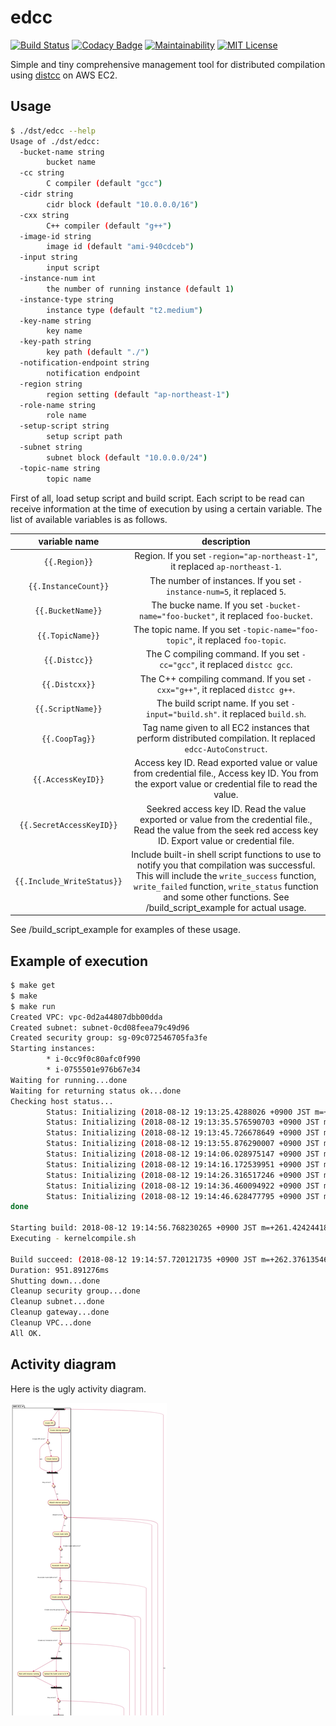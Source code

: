 # edcc

[![Build Status](https://travis-ci.org/falgon/edcc.svg?branch=master)](https://travis-ci.org/falgon/edcc)
[![Codacy Badge](https://api.codacy.com/project/badge/Grade/a0b1ec0a83de455eaa82cdd14942bcc9)](https://app.codacy.com/app/falgon/edcc?utm_source=github.com&utm_medium=referral&utm_content=falgon/edcc&utm_campaign=Badge_Grade_Dashboard)
[![Maintainability](https://api.codeclimate.com/v1/badges/b0fdd267bbf0c7a65456/maintainability)](https://codeclimate.com/github/falgon/edcc/maintainability)
[![MIT License](http://img.shields.io/badge/license-MIT-blue.svg?style=flat)](LICENSE)

Simple and tiny comprehensive management tool for 
distributed compilation using [distcc](https://github.com/distcc) on AWS EC2.

## Usage

```sh
$ ./dst/edcc --help
Usage of ./dst/edcc:
  -bucket-name string
        bucket name
  -cc string
        C compiler (default "gcc")
  -cidr string
        cidr block (default "10.0.0.0/16")
  -cxx string
        C++ compiler (default "g++")
  -image-id string
        image id (default "ami-940cdceb")
  -input string
        input script
  -instance-num int
        the number of running instance (default 1)
  -instance-type string
        instance type (default "t2.medium")
  -key-name string
        key name
  -key-path string
        key path (default "./")
  -notification-endpoint string
        notification endpoint
  -region string
        region setting (default "ap-northeast-1")
  -role-name string
        role name
  -setup-script string
        setup script path
  -subnet string
        subnet block (default "10.0.0.0/24")
  -topic-name string
        topic name
```
First of all, load setup script and build script.
Each script to be read can receive information at the time of execution by using a certain variable.
The list of available variables is as follows.

| variable name | description |
| :--: | :--: | 
| `{{.Region}}` | Region. If you set `-region="ap-northeast-1"`, it replaced `ap-northeast-1`. |
| `{{.InstanceCount}}` | The number of instances. If you set `-instance-num=5`, it replaced `5`. |
| `{{.BucketName}}` | The bucke name. If you set `-bucket-name="foo-bucket"`, it replaced `foo-bucket`. |
| `{{.TopicName}}` | The topic name. If you set `-topic-name="foo-topic"`, it replaced `foo-topic`. |
| `{{.Distcc}}` | The C compiling command. If you set `-cc="gcc"`, it replaced `distcc gcc`. |
| `{{.Distcxx}}` | The C++ compiling command. If you set `-cxx="g++"`, it replaced `distcc g++`. |
| `{{.ScriptName}}` | The build script name. If you set `-input="build.sh"`. it replaced `build.sh`. |
| `{{.CoopTag}}` | Tag name given to all EC2 instances that perform distributed compilation. It replaced `edcc-AutoConstruct`. |
| `{{.AccessKeyID}}` | Access key ID. Read exported value or value from credential file., Access key ID. You from the export value or credential file to read the value. |
| `{{.SecretAccessKeyID}}` |  Seekred access key ID. Read the value exported or value from the credential file., Read the value from the seek red access key ID. Export value or credential file. |
| `{{.Include_WriteStatus}}` | Include built-in shell script functions to use to notify you that compilation was successful. This will include the `write_success` function, `write_failed` function, `write_status` function and some other functions. See /build_script_example for actual usage. |

See /build_script_example for examples of these usage.

## Example of execution

```sh
$ make get
$ make
$ make run
Created VPC: vpc-0d2a44807dbb00dda
Created subnet: subnet-0cd08feea79c49d96
Created security group: sg-09c072546705fa3fe
Starting instances:
        * i-0cc9f0c80afc0f990
        * i-0755501e976b67e34
Waiting for running...done
Waiting for returning status ok...done
Checking host status...
        Status: Initializing (2018-08-12 19:13:25.4288026 +0900 JST m=+170.084816432)
        Status: Initializing (2018-08-12 19:13:35.576590703 +0900 JST m=+180.232604576)
        Status: Initializing (2018-08-12 19:13:45.726678649 +0900 JST m=+190.382692489)
        Status: Initializing (2018-08-12 19:13:55.876290007 +0900 JST m=+200.532303796)
        Status: Initializing (2018-08-12 19:14:06.028975147 +0900 JST m=+210.684988921)
        Status: Initializing (2018-08-12 19:14:16.172539951 +0900 JST m=+220.828553752)
        Status: Initializing (2018-08-12 19:14:26.316517246 +0900 JST m=+230.972531063)
        Status: Initializing (2018-08-12 19:14:36.460094922 +0900 JST m=+241.116108767)
        Status: Initializing (2018-08-12 19:14:46.628477795 +0900 JST m=+251.284491624)
done

Starting build: 2018-08-12 19:14:56.768230265 +0900 JST m=+261.424244188
Executing - kernelcompile.sh

Build succeed: (2018-08-12 19:14:57.720121735 +0900 JST m=+262.376135464)
Duration: 951.891276ms
Shutting down...done
Cleanup security group...done
Cleanup subnet...done
Cleanup gateway...done
Cleanup VPC...done
All OK.
```

## Activity diagram

Here is the ugly activity diagram.

<div style="height: 500px; overflow-y: scroll;">
<img src="./assets/fig.png" />
</div>
